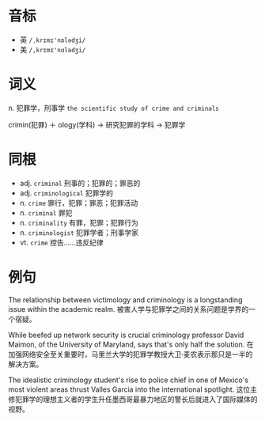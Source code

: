 # 音标

- 英 `/ˌkrɪmɪ'nɒlədʒi/`
- 美 `/,krɪmɪ'nɑlədʒi/`

# 词义

n. 犯罪学，刑事学
`the scientific study of crime and criminals`



crimin(犯罪) ＋ ology(学科) → 研究犯罪的学科 → 犯罪学

# 同根

- adj. `criminal` 刑事的；犯罪的；罪恶的
- adj. `criminological` 犯罪学的
- n. `crime` 罪行，犯罪；罪恶；犯罪活动
- n. `criminal` 罪犯
- n. `criminality` 有罪，犯罪；犯罪行为
- n. `criminologist` 犯罪学者；刑事学家
- vt. `crime` 控告……违反纪律

# 例句

The relationship between victimology and criminology is a longstanding issue within the academic realm.
被害人学与犯罪学之间的关系问题是学界的一个宿疑。

While beefed up network security is crucial criminology professor David Maimon, of the University of Maryland, says that's only half the solution.
在加强网络安全至关重要时，马里兰大学的犯罪学教授大卫·麦农表示那只是一半的解决方案。

The idealistic criminology student's rise to police chief in one of Mexico's most violent areas thrust Valles Garcia into the international spotlight.
这位主修犯罪学的理想主义者的学生升任墨西哥最暴力地区的警长后就进入了国际媒体的视野。


